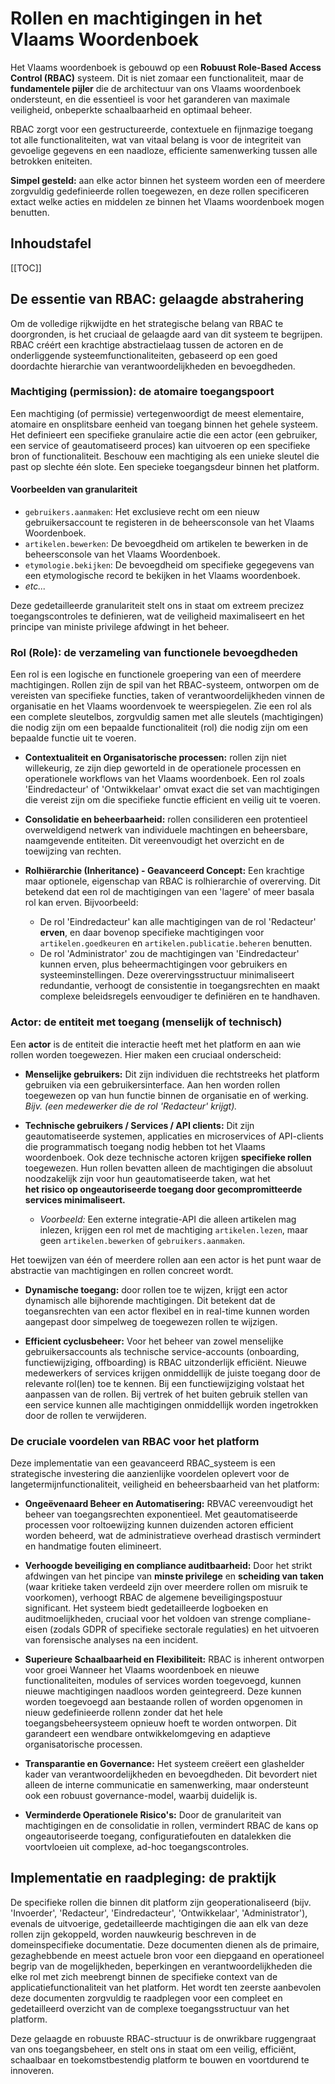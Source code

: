 # Rollen en machtigingen in het Vlaams Woordenboek 

Het Vlaams woordenboek is gebouwd op een **Robuust Role-Based Access Control (RBAC)** systeem.
Dit is niet zomaar een functionaliteit, maar de **fundamentele pijler** die de architectuur van ons Vlaams woordenboek ondersteunt, en die essentieel is voor het
garanderen van maximale veiligheid, onbeperkte schaalbaarheid en optimaal beheer.

RBAC zorgt voor een gestructureerde, contextuele en fijnmazige toegang tot alle functionaliteiten,
wat van vitaal belang is voor de integriteit van gevoelige gegevens en een naadloze, efficiente samenwerking tussen alle betrokken eniteiten.

**Simpel gesteld:** aan elke actor binnen
het systeem worden een of meerdere zorgvuldig gedefinieerde rollen toegewezen, en deze rollen specificeren extact welke acties en middelen ze binnen het Vlaams woordenboek mogen benutten.

## Inhoudstafel

[[TOC]]

## De essentie van RBAC: gelaagde abstrahering

Om de volledige rijkwijdte en het strategische belang van RBAC te doorgronden, is het cruciaal de gelaagde aard van dit systeem te begrijpen.
RBAC créért een krachtige abstractielaag tussen de actoren en de onderliggende systeemfunctionaliteiten, gebaseerd op een goed doordachte
hierarchie van verantwoordelijkheden en bevoegdheden.

### Machtiging (permission): de atomaire toegangspoort

Een machtiging (of permissie) vertegenwoordigt de meest elementaire, atomaire en onsplitsbare eenheid van toegang binnen het gehele systeem. Het definieert een specifieke granulaire actie die een actor
(een gebruiker, een service of geautomatiseerd proces) kan uitvoeren op een specifieke bron of functionaliteit. Beschouw een machtiging als een unieke sleutel die past op slechte één slote.
Een specieke toegangsdeur binnen het platform.

#### Voorbeelden van granulariteit

- `gebruikers.aanmaken`: Het exclusieve recht om een nieuw gebruikersaccount te registeren in de beheersconsole van het Vlaams Woordenboek.
- `artikelen.bewerken`: De bevoegdheid om artikelen te bewerken in de beheersconsole van het Vlaams Woordenboek.
- `etymologie.bekijken`: De bevoegdheid om specifieke gegegevens van een etymologische record te bekijken in het Vlaams woordenboek.
- *etc...*

Deze gedetailleerde granulariteit stelt ons in staat om extreem precizez toegangscontroles te definieren, wat de veiligheid maximaliseert en het principe van ministe privilege afdwingt in het beheer.

### Rol (Role): de verzameling van functionele bevoegdheden

Een rol is een logische en functionele groepering van een of meerdere machtigingen.
Rollen zijn de spil van het RBAC-systeem, ontworpen om de vereisten van specifieke functies, taken of verantwoordelijkheden vinnen de organisatie en het Vlaams woordenvoek te weerspiegelen.
Zie een rol als een complete sleutelbos, zorgvuldig samen met alle sleutels (machtigingen) die nodig zijn om een bepaalde functionaliteit (rol) die nodig zijn om een bepaalde functie uit te voeren.

- **Contextualiteit en Organisatorische processen:** rollen zijn niet willekeurig, ze zijn diep geworteld in de operationele processen en operationele workflows van het Vlaams woordenboek.
Een rol zoals 'Eindredacteur' of 'Ontwikkelaar' omvat exact die set van machtigingen die vereist zijn om die specifieke functie efficient en veilig uit te voeren.

- **Consolidatie en beheerbaarheid:** rollen consilideren een protentieel overweldigend netwerk van individuele machtingen en beheersbare, naamgevende entiteiten.
Dit vereenvoudigt het overzicht en de toewijzing van rechten.

- **Rolhiërarchie (Inheritance) - Geavanceerd Concept:** Een krachtige maar optionele, eigenschap van RBAC is rolhierarchie of overerving. Dit betekend dat een rol de machtigingen van een 'lagere' of meer basala rol kan erven. Bijvoorbeeld:
    * De rol 'Eindredacteur' kan alle machtigingen van de rol 'Redacteur' **erven**, en daar bovenop specifieke machtigingen voor `artikelen.goedkeuren` en `artikelen.publicatie.beheren` benutten. 
    * De rol 'Administrator' zou de machtigingen van 'Eindredacteur' kunnen erven, plus beheermachtigingen voor gebruikers en systeeminstellingen. Deze overervingsstructuur minimaliseert redundantie, verhoogt de consistentie in toegangsrechten en maakt complexe beleidsregels eenvoudiger te definiëren en te handhaven.

### Actor: de entiteit met toegang (menselijk of technisch)

Een **actor** is de entiteit die interactie heeft met het platform en aan wie rollen worden toegewezen. Hier maken een cruciaal onderscheid:

- **Menselijke gebruikers:** Dit zijn individuen die rechtstreeks het platform gebruiken via een gebruikersinterface. Aan hen worden rollen toegewezen op van hun functie binnen de organisatie en of werking.
*Bijv. (een medewerker die de rol 'Redacteur' krijgt).*

- **Technische gebruikers / Services / API clients:**  Dit zijn geautomatiseerde systemen, applicaties en microservices of API-clients die programmatisch toegang nodig hebben tot het Vlaams woordenboek.
Ook deze technische actoren krijgen **specifieke rollen** toegewezen. Hun rollen bevatten alleen de machtigingen die absoluut noodzakelijk zijn voor hun geautomatiseerde taken, wat het  
**het risico op ongeautoriseerde toegang door gecompromitteerde services minimaliseert.**
    - *Voorbeeld:* Een externe integratie-API die alleen artikelen mag inlezen, krijgen een rol met de machtiging `artikelen.lezen`, maar geen `artikelen.bewerken` of `gebruikers.aanmaken`.

Het toewijzen van één of meerdere rollen aan een actor is het punt waar de abstractie van machtigingen en rollen concreet wordt.

- **Dynamische toegang:** door rollen toe te wijzen, krijgt een actor dynamisch alle bijhorende machtigingen. Dit betekent dat de toegansrechten van een actor flexibel en in real-time kunnen worden aangepast
door simpelweg de toegewezen rollen te wijzigen. 

- **Efficient cyclusbeheer:** Voor het beheer van zowel menselijke gebruikersaccounts als technische service-accounts (onboarding, functiewijziging, offboarding) is RBAC uitzonderlijk efficiënt. 
Nieuwe medewerkers of services krijgen onmiddellijk de juiste toegang door de relevante rol(len) toe te kennen. Bij een functiewijziging volstaat het aanpassen van de rollen. 
Bij vertrek of het buiten gebruik stellen van een service kunnen alle machtigingen onmiddellijk worden ingetrokken door de rollen te verwijderen.

### De cruciale voordelen van RBAC voor het platform

Deze implementatie van een geavanceerd RBAC_systeem is een strategische investering die aanzienlijke voordelen oplevert voor de langetermijnfunctionaliteit, veiligheid en beheersbaarheid van het platform:


- **Ongeëvenaard Beheer en Automatisering:** RBVAC vereenvoudigt het beheer van toegangsrechten exponentieel. Met geautomatiseerde processen voor roltoewijzing kunnen duizenden actoren efficient worden beheerd,
wat de administratieve overhead drastisch vermindert en handmatige fouten elimineert. 

- **Verhoogde beveiliging en compliance auditbaarheid:** Door het strikt afdwingen van het pincipe van **minste privilege** en **scheiding van taken** (waar kritieke taken verdeeld zijn over meerdere rollen om misruik te voorkomen), verhoogt RBAC de algemene beveiligingspostuur significant. Het systeem biedt gedetailleerde logboeken en auditmoelijkheden, cruciaal voor het voldoen van strenge compliane-eisen
(zodals GDPR of specifieke sectorale regulaties) en het uitvoeren van forensische analyses na een incident. 

- **Superieure Schaalbaarheid en Flexibiliteit:** RBAC is inherent ontworpen voor groei Wanneer het Vlaams woordenboek en nieuwe functionaliteiten, modules of services worden toegevoegd, kunnen nieuwe machtigingen naadloos worden geintegreerd. Deze kunnen worden toegevoegd aan bestaande rollen of worden opgenomen in nieuw gedefinieerde rollenn zonder dat het hele toegangsbeheersysteem opnieuw 
hoeft te worden ontworpen. Dit garandeert een wendbare ontwikkelomgeving en adaptieve organisatorische processen.

- **Transparantie en Governance:** Het systeem creëert een glashelder kader van verantwoordelijkheden en bevoegdheden. Dit bevordert niet alleen de interne communicatie en samenwerking, 
maar ondersteunt ook een robuust governance-model, waarbij duidelijk is.

- **Verminderde Operationele Risico's:** Door de granulariteit van machtigingen en de consolidatie in rollen, vermindert RBAC de kans op ongeautoriseerde toegang, configuratiefouten en datalekken die voortvloeien uit complexe, ad-hoc toegangscontroles.

## Implementatie en raadpleging: de praktijk 

De specifieke rollen die binnen dit platform zijn geoperationaliseerd (bijv. 'Invoerder', 'Redacteur', 'Eindredacteur', 'Ontwikkelaar', 'Administrator'), evenals de uitvoerige, gedetailleerde machtigingen 
die aan elk van deze rollen zijn gekoppeld, worden nauwkeurig beschreven in de domeinspecifieke documentatie. Deze documenten dienen als de primaire, gezaghebbende en meest actuele bron voor 
een diepgaand en operationeel begrip van de mogelijkheden, beperkingen en verantwoordelijkheden die elke rol met zich meebrengt binnen de specifieke context van de applicatiefunctionaliteit 
van het platform. Het wordt ten zeerste aanbevolen deze documenten zorgvuldig te raadplegen voor een compleet en gedetailleerd overzicht van de complexe toegangsstructuur van het platform.

Deze gelaagde en robuuste RBAC-structuur is de onwrikbare ruggengraat van ons toegangsbeheer, en stelt ons in staat om een veilig, efficiënt, schaalbaar en toekomstbestendig platform te bouwen en voortdurend te innoveren.